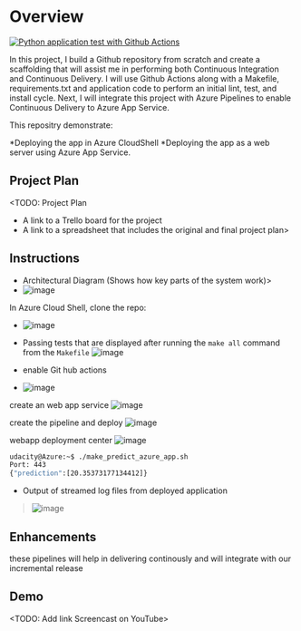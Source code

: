 # Overview


[![Python application test with Github Actions](https://github.com/alka077/udacity_project2_CICD/actions/workflows/pythonapp.yml/badge.svg)](https://github.com/alka077/udacity_project2_CICD/actions/workflows/pythonapp.yml)


In this project, I build a Github repository from scratch and create a scaffolding that will assist me in performing both Continuous Integration and Continuous Delivery. I will use Github Actions along with a Makefile, requirements.txt and application code to perform an initial lint, test, and install cycle. Next, I will integrate this project with Azure Pipelines to enable Continuous Delivery to Azure App Service.

This repositry demonstrate:

*Deploying the app in Azure CloudShell
*Deploying the app as a web server using Azure App Service.

## Project Plan
<TODO: Project Plan

* A link to a Trello board for the project
* A link to a spreadsheet that includes the original and final project plan>

## Instructions

* Architectural Diagram (Shows how key parts of the system work)>
* ![image](https://user-images.githubusercontent.com/106584802/184150199-dee1bfce-bd45-49b7-b98b-d8ddf7b6f337.png)


In Azure Cloud Shell, clone the repo:

* ![image](https://user-images.githubusercontent.com/106584802/184150456-7f84ec08-3afb-498a-8043-f8807668737e.png)


* Passing tests that are displayed after running the `make all` command from the `Makefile`
 ![image](https://user-images.githubusercontent.com/106584802/184150584-37033ff8-0c15-49ce-ac80-eb71966d6c1c.png)


* enable Git hub actions
* ![image](https://user-images.githubusercontent.com/106584802/184150783-0294d7b2-748f-4fdd-bc70-f85fbed8a8f4.png)


create an web app service
![image](https://user-images.githubusercontent.com/106584802/184151020-f4b642cc-9f73-43bf-8e8f-80554077feb0.png)


create the pipeline and deploy
![image](https://user-images.githubusercontent.com/106584802/184151316-c33ce537-e259-47e4-982e-e62f9d39dd05.png)


webapp deployment center
![image](https://user-images.githubusercontent.com/106584802/184151391-ffa1bdcc-1a24-460d-b642-3934452af079.png)


```bash
udacity@Azure:~$ ./make_predict_azure_app.sh
Port: 443
{"prediction":[20.35373177134412]}
```

* Output of streamed log files from deployed application

> ![image](https://user-images.githubusercontent.com/106584802/184151497-cfc22750-31aa-4270-a030-db43ee1e8d6a.png)


## Enhancements

these pipelines will help in delivering continously and will integrate with our incremental release

## Demo 

<TODO: Add link Screencast on YouTube>


